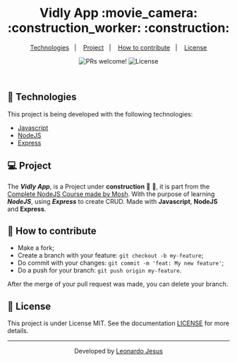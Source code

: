 <p align="center">
	<h1 align="center">Vidly App :movie_camera: :construction_worker: :construction:</h1>
</p>

<p align="center">
  <a href="#-Technologies">Technologies</a>&nbsp;&nbsp;&nbsp;|&nbsp;&nbsp;&nbsp;
  <a href="#-Project">Project</a>&nbsp;&nbsp;&nbsp;|&nbsp;&nbsp;&nbsp;
  <a href="#-How-to-contribute">How to contribute</a>&nbsp;&nbsp;&nbsp;|&nbsp;&nbsp;&nbsp;
  <a href="#memo-license">License</a>
</p>

<p align="center">
 <img src="https://img.shields.io/static/v1?label=PRs&message=welcome&color=7159c1&labelColor=000000" alt="PRs welcome!" />

  <img alt="License" src="https://img.shields.io/static/v1?label=license&message=MIT&color=7159c1&labelColor=000000">
</p>

<br>

## 🚀 Technologies

This project is being developed with the following technologies:

- [Javascript](https://www.javascript.com/)
- [NodeJS](https://nodejs.org/)
- [Express](https://expressjs.com/)

## 💻 Project

The ***Vidly App***,  is a Project under **construction** :construction_worker: :construction:, it is part from the [Complete NodeJS Course made by Mosh](https://codewithmosh.com/p/the-complete-node-js-course). With the purpose of learning ***NodeJS***, using ***Express*** to create CRUD. Made with **Javascript**, **NodeJS** and **Express**.

## 🤔 How to contribute

- Make a fork;
- Create a branch with your feature: `git checkout -b my-feature`;
- Do commit with your changes: `git commit -m 'feat: My new feature'`;
- Do a push for your branch: `git push origin my-feature`.

After the merge of your pull request was made, you can delete your branch.

## :memo: License

This project is under License MIT. See the documentation [LICENSE](LICENSE.md) for more details.

---

<p align="center">Developed by <a href="https://www.linkedin.com/in/leonardojesus02/">Leonardo Jesus</a>

